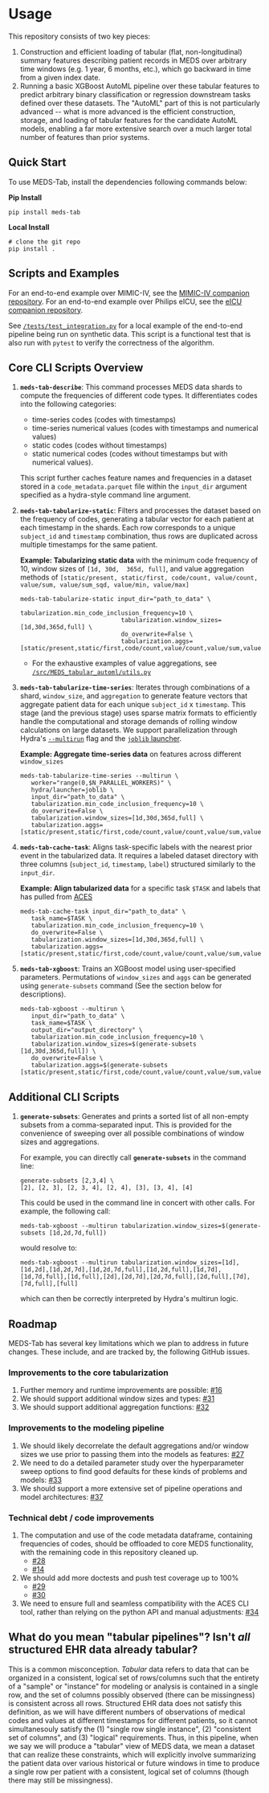 # Usage

This repository consists of two key pieces:

1. Construction and efficient loading of tabular (flat, non-longitudinal) summary features describing patient records in MEDS over arbitrary time windows (e.g. 1 year, 6 months, etc.), which go backward in time from a given index date.
2. Running a basic XGBoost AutoML pipeline over these tabular features to predict arbitrary binary classification or regression downstream tasks defined over these datasets. The "AutoML" part of this is not particularly advanced -- what is more advanced is the efficient construction, storage, and loading of tabular features for the candidate AutoML models, enabling a far more extensive search over a much larger total number of features than prior systems.

## Quick Start

To use MEDS-Tab, install the dependencies following commands below:

**Pip Install**

```console
pip install meds-tab
```

**Local Install**

```console
# clone the git repo
pip install .
```

## Scripts and Examples

For an end-to-end example over MIMIC-IV, see the [MIMIC-IV companion repository](https://github.com/mmcdermott/MEDS_TAB_MIMIC_IV).
For an end-to-end example over Philips eICU, see the [eICU companion repository](https://github.com/mmcdermott/MEDS_TAB_EICU).

See [`/tests/test_integration.py`](https://github.com/mmcdermott/MEDS_Tabular_AutoML/blob/main/tests/test_integration.py) for a local example of the end-to-end pipeline being run on synthetic data. This script is a functional test that is also run with `pytest` to verify the correctness of the algorithm.

## Core CLI Scripts Overview

1. **`meds-tab-describe`**: This command processes MEDS data shards to compute the frequencies of different code types. It differentiates codes into the following categories:

   - time-series codes (codes with timestamps)
   - time-series numerical values (codes with timestamps and numerical values)
   - static codes (codes without timestamps)
   - static numerical codes (codes without timestamps but with numerical values).

   This script further caches feature names and frequencies in a dataset stored in a `code_metadata.parquet` file within the `input_dir` argument specified as a hydra-style command line argument.

2. **`meds-tab-tabularize-static`**: Filters and processes the dataset based on the frequency of codes, generating a tabular vector for each patient at each timestamp in the shards. Each row corresponds to a unique `subject_id` and `timestamp` combination, thus rows are duplicated across multiple timestamps for the same patient.

   **Example: Tabularizing static data** with the minimum code frequency of 10, window sizes of `[1d, 30d,  365d, full]`, and value aggregation methods of `[static/present, static/first, code/count, value/count, value/sum, value/sum_sqd, value/min, value/max]`

   ```console
   meds-tab-tabularize-static input_dir="path_to_data" \
                               tabularization.min_code_inclusion_frequency=10 \
                               tabularization.window_sizes=[1d,30d,365d,full] \
                               do_overwrite=False \
                               tabularization.aggs=[static/present,static/first,code/count,value/count,value/sum,value/sum_sqd,value/min,value/max]"
   ```

   - For the exhaustive examples of value aggregations, see [`/src/MEDS_tabular_automl/utils.py`](https://github.com/mmcdermott/MEDS_Tabular_AutoML/blob/main/src/MEDS_tabular_automl/utils.py#L24)

3. **`meds-tab-tabularize-time-series`**: Iterates through combinations of a shard, `window_size`, and `aggregation` to generate feature vectors that aggregate patient data for each unique `subject_id` x `timestamp`. This stage (and the previous stage) uses sparse matrix formats to efficiently handle the computational and storage demands of rolling window calculations on large datasets. We support parallelization through Hydra's [`--multirun`](https://hydra.cc/docs/intro/#multirun) flag and the [`joblib` launcher](https://hydra.cc/docs/plugins/joblib_launcher/#internaldocs-banner).

   **Example: Aggregate time-series data** on features across different `window_sizes`

   ```console
   meds-tab-tabularize-time-series --multirun \
      worker="range(0,$N_PARALLEL_WORKERS)" \
      hydra/launcher=joblib \
      input_dir="path_to_data" \
      tabularization.min_code_inclusion_frequency=10 \
      do_overwrite=False \
      tabularization.window_sizes=[1d,30d,365d,full] \
      tabularization.aggs=[static/present,static/first,code/count,value/count,value/sum,value/sum_sqd,value/min,value/max]
   ```

4. **`meds-tab-cache-task`**: Aligns task-specific labels with the nearest prior event in the tabularized data. It requires a labeled dataset directory with three columns (`subject_id`, `timestamp`, `label`) structured similarly to the `input_dir`.

   **Example: Align tabularized data** for a specific task `$TASK` and labels that has pulled from [ACES](https://github.com/justin13601/ACES)

   ```console
   meds-tab-cache-task input_dir="path_to_data" \
      task_name=$TASK \
      tabularization.min_code_inclusion_frequency=10 \
      do_overwrite=False \
      tabularization.window_sizes=[1d,30d,365d,full] \
      tabularization.aggs=[static/present,static/first,code/count,value/count,value/sum,value/sum_sqd,value/min,value/max]
   ```

5. **`meds-tab-xgboost`**: Trains an XGBoost model using user-specified parameters. Permutations of `window_sizes` and `aggs` can be generated using `generate-subsets` command (See the section below for descriptions).

   ```console
   meds-tab-xgboost --multirun \
      input_dir="path_to_data" \
      task_name=$TASK \
      output_dir="output_directory" \
      tabularization.min_code_inclusion_frequency=10 \
      tabularization.window_sizes=$(generate-subsets [1d,30d,365d,full]) \
      do_overwrite=False \
      tabularization.aggs=$(generate-subsets [static/present,static/first,code/count,value/count,value/sum,value/sum_sqd,value/min,value/max])
   ```

## Additional CLI Scripts

1. **`generate-subsets`**: Generates and prints a sorted list of all non-empty subsets from a comma-separated input. This is provided for the convenience of sweeping over all possible combinations of window sizes and aggregations.

   For example, you can directly call **`generate-subsets`** in the command line:

   ```console
   generate-subsets [2,3,4] \
   [2], [2, 3], [2, 3, 4], [2, 4], [3], [3, 4], [4]
   ```

   This could be used in the command line in concert with other calls. For example, the following call:

   ```console
   meds-tab-xgboost --multirun tabularization.window_sizes=$(generate-subsets [1d,2d,7d,full])
   ```

   would resolve to:

   ```console
   meds-tab-xgboost --multirun tabularization.window_sizes=[1d],[1d,2d],[1d,2d,7d],[1d,2d,7d,full],[1d,2d,full],[1d,7d],[1d,7d,full],[1d,full],[2d],[2d,7d],[2d,7d,full],[2d,full],[7d],[7d,full],[full]
   ```

   which can then be correctly interpreted by Hydra's multirun logic.

## Roadmap

MEDS-Tab has several key limitations which we plan to address in future changes. These include, and are tracked by, the following GitHub issues.

### Improvements to the core tabularization

1. Further memory and runtime improvements are possible: [#16](https://github.com/mmcdermott/MEDS_Tabular_AutoML/issues/16)
2. We should support additional window sizes and types: [#31](https://github.com/mmcdermott/MEDS_Tabular_AutoML/issues/31)
3. We should support additional aggregation functions: [#32](https://github.com/mmcdermott/MEDS_Tabular_AutoML/issues/32)

### Improvements to the modeling pipeline

1. We should likely decorrelate the default aggregations and/or window sizes we use prior to passing them into the models as features: [#27](https://github.com/mmcdermott/MEDS_Tabular_AutoML/issues/27)
2. We need to do a detailed parameter study over the hyperparameter sweep options to find good defaults for these kinds of problems and models: [#33](https://github.com/mmcdermott/MEDS_Tabular_AutoML/issues/33)
3. We should support a more extensive set of pipeline operations and model architectures: [#37](https://github.com/mmcdermott/MEDS_Tabular_AutoML/issues/37)

### Technical debt / code improvements

1. The computation and use of the code metadata dataframe, containing frequencies of codes, should be offloaded to core MEDS functionality, with the remaining code in this repository cleaned up.
   - [#28](https://github.com/mmcdermott/MEDS_Tabular_AutoML/issues/28)
   - [#14](https://github.com/mmcdermott/MEDS_Tabular_AutoML/issues/14)
2. We should add more doctests and push test coverage up to 100%
   - [#29](https://github.com/mmcdermott/MEDS_Tabular_AutoML/issues/29)
   - [#30](https://github.com/mmcdermott/MEDS_Tabular_AutoML/issues/30)
3. We need to ensure full and seamless compatibility with the ACES CLI tool, rather than relying on the python API and manual adjustments:
   [#34](https://github.com/mmcdermott/MEDS_Tabular_AutoML/issues/34)

## What do you mean "tabular pipelines"? Isn't _all_ structured EHR data already tabular?

This is a common misconception. _Tabular_ data refers to data that can be organized in a consistent, logical
set of rows/columns such that the entirety of a "sample" or "instance" for modeling or analysis is contained
in a single row, and the set of columns possibly observed (there can be missingness) is consistent across all
rows. Structured EHR data does not satisfy this definition, as we will have different numbers of observations
of medical codes and values at different timestamps for different patients, so it cannot simultanesouly
satisfy the (1) "single row single instance", (2) "consistent set of columns", and (3) "logical" requirements.
Thus, in this pipeline, when we say we will produce a "tabular" view of MEDS data, we mean a dataset that can
realize these constraints, which will explicitly involve summarizing the patient data over various historical
or future windows in time to produce a single row per patient with a consistent, logical set of columns
(though there may still be missingness).
